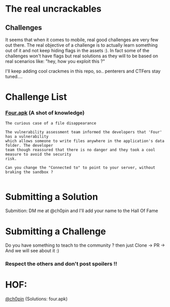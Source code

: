 # The real uncrackables 

## Challenges 

It seems that when it comes to mobile, real good challenges are very few out there. The real objective of a challenge is to actually learn something out of it and not keep hiding flags in the assets :). In fact some of the challenges won't have flags but real solutions as they will to be based on real  scenarios like: "hey, how you exploit this ?" 

I'll keep adding cool crackmes in this repo, so.. penterers and CTFers stay tuned....

# Challenge List

### [Four.apk](https://github.com/Ch0pin/uncrackable/blob/main/four.apk) (A shot of knowledge) 

```
The curious case of a file disappearance

The vulnerability assessment team informed the developers that 'Four' has a vulnerability 
which allows someone to write files anywhere in the application's data folder. The developer 
team though reassured that there is no danger and they took a cool measure to avoid the security 
risk. 

Can you change the "Connected to" to point to your server, without braking the sandbox ?


```


# Submitting a Solution

Submition: DM me at @ch0pin and I'll add your name to the Hall Of Fame

# Submitting a Challenge 

Do you have something to teach to the community ? then just Clone -> PR -> And we will see about it :) 

### Respect the others and don't post spoilers !!

# HOF:

[@ch0pin](https://twitter.com/Ch0pin) (Solutions: four.apk)
